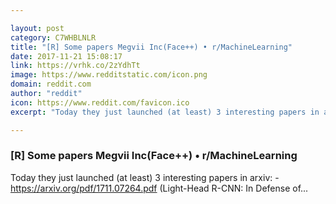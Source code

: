 ```yaml
---

layout: post
category: C7WHBLNLR
title: "[R] Some papers Megvii Inc(Face++) • r/MachineLearning"
date: 2017-11-21 15:08:17
link: https://vrhk.co/2zYdhTt
image: https://www.redditstatic.com/icon.png
domain: reddit.com
author: "reddit"
icon: https://www.reddit.com/favicon.ico
excerpt: "Today they just launched (at least) 3 interesting papers in arxiv: - <https://arxiv.org/pdf/1711.07264.pdf> (Light-Head R-CNN: In Defense of..."

---
```


### [R] Some papers Megvii Inc(Face++) • r/MachineLearning

Today they just launched (at least) 3 interesting papers in arxiv: - <https://arxiv.org/pdf/1711.07264.pdf> (Light-Head R-CNN: In Defense of...